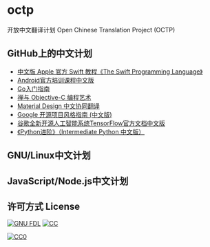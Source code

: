 # octp
开放中文翻译计划 Open Chinese Translation Project (OCTP)

## GitHub上的中文计划
* [中文版 Apple 官方 Swift 教程《The Swift Programming Language》](https://github.com/numbbbbb/the-swift-programming-language-in-chinese)
* [Android官方培训课程中文版](https://github.com/kesenhoo/android-training-course-in-chinese)
* [Go入门指南](https://github.com/Unknwon/the-way-to-go_ZH_CN)
* [禅与 Objective-C 编程艺术](https://github.com/oa414/objc-zen-book-cn)
* [Material Design 中文协同翻译](https://github.com/1sters/material_design_zh)
* [Google 开源项目风格指南 (中文版)](https://github.com/zh-google-styleguide/zh-google-styleguide)
* [谷歌全新开源人工智能系统TensorFlow官方文档中文版](https://github.com/jikexueyuanwiki/tensorflow-zh)
* [《Python进阶》（Intermediate Python 中文版）](https://github.com/eastlakeside/interpy-zh)

## GNU/Linux中文计划

## JavaScript/Node.js中文计划

## 许可方式 License
[![GNU FDL](http://wiki.huihoo.com/skins/common/images/gnu-fdl.png)](http://wiki.huihoo.com/wiki/CC-BY-SA_3.0) [![CC](http://wiki.huihoo.com/images/4/4e/CC-BY-SA_3.0-88x31.png)](http://wiki.huihoo.com/wiki/CC-BY-SA_3.0)
<p xmlns:dct="http://purl.org/dc/terms/" xmlns:vcard="http://www.w3.org/2001/vcard-rdf/3.0#">
  <a rel="license"
     href="http://creativecommons.org/publicdomain/zero/1.0/">
    <img src="http://i.creativecommons.org/p/zero/1.0/88x31.png" style="border-style: none;" alt="CC0" />
  </a>
</p>
